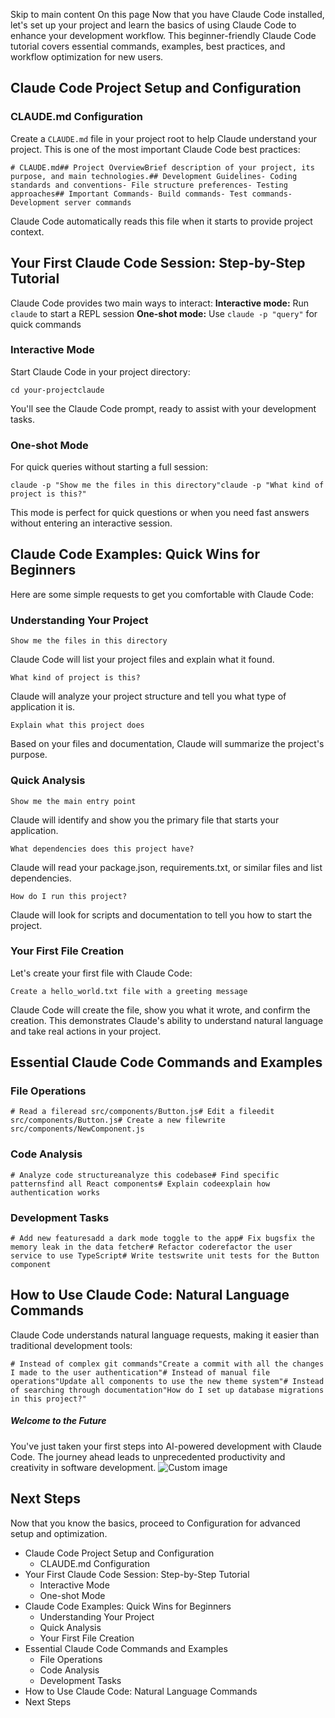 Skip to main content
On this page
Now that you have Claude Code installed, let's set up your project and learn the basics of using Claude Code to enhance your development workflow. This beginner-friendly Claude Code tutorial covers essential commands, examples, best practices, and workflow optimization for new users.
## Claude Code Project Setup and Configuration​
### CLAUDE.md Configuration​
Create a `CLAUDE.md` file in your project root to help Claude understand your project. This is one of the most important Claude Code best practices:
```
# CLAUDE.md## Project OverviewBrief description of your project, its purpose, and main technologies.## Development Guidelines- Coding standards and conventions- File structure preferences- Testing approaches## Important Commands- Build commands- Test commands- Development server commands
```

Claude Code automatically reads this file when it starts to provide project context.
## Your First Claude Code Session: Step-by-Step Tutorial​
Claude Code provides two main ways to interact:
**Interactive mode:** Run `claude` to start a REPL session **One-shot mode:** Use `claude -p "query"` for quick commands
### Interactive Mode​
Start Claude Code in your project directory:
```
cd your-projectclaude
```

You'll see the Claude Code prompt, ready to assist with your development tasks.
### One-shot Mode​
For quick queries without starting a full session:
```
claude -p "Show me the files in this directory"claude -p "What kind of project is this?"
```

This mode is perfect for quick questions or when you need fast answers without entering an interactive session.
## Claude Code Examples: Quick Wins for Beginners​
Here are some simple requests to get you comfortable with Claude Code:
### Understanding Your Project​
```
Show me the files in this directory
```

Claude Code will list your project files and explain what it found.
```
What kind of project is this?
```

Claude will analyze your project structure and tell you what type of application it is.
```
Explain what this project does
```

Based on your files and documentation, Claude will summarize the project's purpose.
### Quick Analysis​
```
Show me the main entry point
```

Claude will identify and show you the primary file that starts your application.
```
What dependencies does this project have?
```

Claude will read your package.json, requirements.txt, or similar files and list dependencies.
```
How do I run this project?
```

Claude will look for scripts and documentation to tell you how to start the project.
### Your First File Creation​
Let's create your first file with Claude Code:
```
Create a hello_world.txt file with a greeting message
```

Claude Code will create the file, show you what it wrote, and confirm the creation. This demonstrates Claude's ability to understand natural language and take real actions in your project.
## Essential Claude Code Commands and Examples​
### File Operations​
```
# Read a fileread src/components/Button.js# Edit a fileedit src/components/Button.js# Create a new filewrite src/components/NewComponent.js
```

### Code Analysis​
```
# Analyze code structureanalyze this codebase# Find specific patternsfind all React components# Explain codeexplain how authentication works
```

### Development Tasks​
```
# Add new featuresadd a dark mode toggle to the app# Fix bugsfix the memory leak in the data fetcher# Refactor coderefactor the user service to use TypeScript# Write testswrite unit tests for the Button component
```

## How to Use Claude Code: Natural Language Commands​
Claude Code understands natural language requests, making it easier than traditional development tools:
```
# Instead of complex git commands"Create a commit with all the changes I made to the user authentication"# Instead of manual file operations"Update all components to use the new theme system"# Instead of searching through documentation"How do I set up database migrations in this project?"
```

##### Welcome to the Future
You've just taken your first steps into AI-powered development with Claude Code. The journey ahead leads to unprecedented productivity and creativity in software development.
![Custom image](https://www.claudelog.com/img/discovery/022_excite.png)
## Next Steps​
Now that you know the basics, proceed to Configuration for advanced setup and optimization.
  * Claude Code Project Setup and Configuration
    * CLAUDE.md Configuration
  * Your First Claude Code Session: Step-by-Step Tutorial
    * Interactive Mode
    * One-shot Mode
  * Claude Code Examples: Quick Wins for Beginners
    * Understanding Your Project
    * Quick Analysis
    * Your First File Creation
  * Essential Claude Code Commands and Examples
    * File Operations
    * Code Analysis
    * Development Tasks
  * How to Use Claude Code: Natural Language Commands
  * Next Steps


